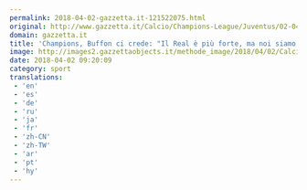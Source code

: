 ```yaml
---
permalink: 2018-04-02-gazzetta.it-121522075.html
original: http://www.gazzetta.it/Calcio/Champions-League/Juventus/02-04-2018/champions-buffon-ci-crede-il-real-piu-forte-ma-noi-siamo-ambiziosi-260207912898.shtml
domain: gazzetta.it
title: 'Champions, Buffon ci crede: "Il Real è più forte, ma noi siamo ambiziosi"'
image: http://images2.gazzettaobjects.it/methode_image/2018/04/02/Calcio/Foto%20Calcio%20-%20Trattate/77eccd7f1a5dfeb0370b587c462e5bf5_169_xl.jpg
date: 2018-04-02 09:20:09
category: sport
translations: 
 - 'en'
 - 'es'
 - 'de'
 - 'ru'
 - 'ja'
 - 'fr'
 - 'zh-CN'
 - 'zh-TW'
 - 'ar'
 - 'pt'
 - 'hy'
---
```


